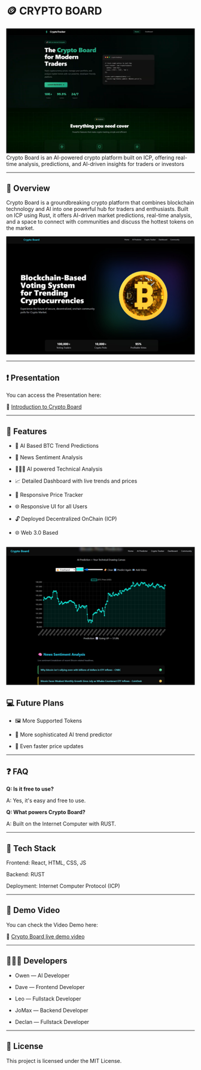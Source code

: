 # 🪙 CRYPTO BOARD

![](Images/Homepage.png)
Crypto Board is an AI-powered crypto platform built on ICP, offering real-time analysis, predictions, and AI-driven insights for traders or investors

---

## 📱 Overview

Crypto Board is a groundbreaking crypto platform that combines blockchain technology and AI into one powerful hub for traders and enthusiasts. Built on ICP using Rust, it offers AI-driven market predictions, real-time analysis, and a space to connect with communities and discuss the hottest tokens on the market.

![](Images/homepage.jpg)

---

## ❗ Presentation

You can access the Presentation here:

🔗 [Introduction to Crypto Board](https://drive.google.com/file/d/159OzsXfqKYea1tBTO5Fhy-iId9Ukpp8K/view?usp=sharing)

---


## 🚀 Features

- 🤖 AI Based BTC Trend Predictions

- 📰 News Sentiment Analysis

- 🧑🏻‍💻 AI powered Technical Analysis

- 📈 Detailed Dashboard with live trends and prices

- 💸 Responsive Price Tracker

- 🌐 Responsive UI for all Users

- 🔓 Deployed Decentralized OnChain (ICP)

- 🌐 Web 3.0 Based
  
![](Images/ai.jpg)
---

## 💻 Future Plans

- 🖼️ More Supported Tokens

- 🔨 More sophisticated AI trend predictor

- 🌻 Even faster price updates

---

## ❓ FAQ

**Q: Is it free to use?**

A: Yes, it's easy and free to use.

**Q: What powers Crypto Board?**

A: Built on the Internet Computer with RUST.

---

## 🤖 Tech Stack

Frontend: React, HTML, CSS, JS

Backend: RUST

Deployment: Internet Computer Protocol (ICP)

---


## 🔴 Demo Video

You can check the Video Demo here:

🔗 [Crypto Board live demo video](https://drive.google.com/file/d/12t26YTBTAZHtInVP8Dy-deugXs9NAexM/view?usp=sharing )

---

## 👷🏻‍♂️ Developers

- Owen — AI Developer

- Dave — Frontend Developer

- Leo — Fullstack Developer

- JoMax — Backend Developer

- Declan — Fullstack Developer

---

## 🔧 License

This project is licensed under the MIT License.
